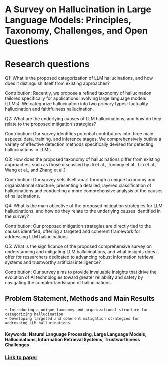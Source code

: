 # A Survey on Hallucination in Large Language Models: Principles, Taxonomy, Challenges, and Open Questions

# Research questions
Q1: What is the proposed categorization of LLM hallucinations, and how does it distinguish itself from existing approaches?

Contribution: Recently, we propose a refined taxonomy of hallucination tailored specifically for applications involving large language models (LLMs). We categorize hallucination into two primary types: factuality hallucination and faithfulness hallucination.

Q2: What are the underlying causes of LLM hallucinations, and how do they relate to the proposed mitigation strategies?

Contribution: Our survey identifies potential contributors into three main aspects: data, training, and inference stages. We comprehensively outline a variety of effective detection methods specifically devised for detecting hallucinations in LLMs.

Q3: How does the proposed taxonomy of hallucinations differ from existing approaches, such as those discussed by Ji et al., Tonmoy et al., Liu et al., Wang et al., and Zhang et al.?

Contribution: Our survey sets itself apart through a unique taxonomy and organizational structure, presenting a detailed, layered classification of hallucinations and conducting a more comprehensive analysis of the causes of hallucinations.

Q4: What is the main objective of the proposed mitigation strategies for LLM hallucinations, and how do they relate to the underlying causes identified in the survey?

Contribution: Our proposed mitigation strategies are directly tied to the causes identified, offering a targeted and coherent framework for addressing LLM hallucinations.

Q5: What is the significance of the proposed comprehensive survey on understanding and mitigating LLM hallucinations, and what insights does it offer for researchers dedicated to advancing robust information retrieval systems and trustworthy artificial intelligence?

Contribution: Our survey aims to provide invaluable insights that drive the evolution of AI technologies toward greater reliability and safety by navigating the complex landscape of hallucinations.

## Problem Statement, Methods and Main Results

    + Introducing a unique taxonomy and organizational structure for categorizing hallucination
    + Developing targeted and coherent mitigation strategies for addressing LLM hallucinations

#### Keywords: Natural Language Processing, Large Language Models, Hallucinations, Information Retrieval Systems, Trustworthiness Challenges


### [Link to paper](https://arxiv.org/abs/2311.05232v2)
        